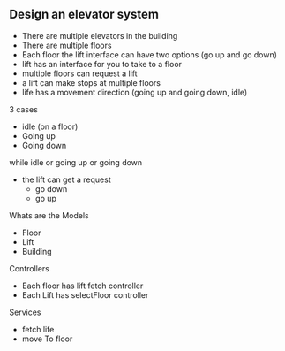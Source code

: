 ## Design an elevator system

- There are multiple elevators in the building
- There are multiple floors
- Each floor the lift interface can have two options (go up and go down)
- lift has an interface for you to take to a floor
- multiple floors can request a lift
- a lift can make stops at multiple floors
- life has a movement direction (going up and going down, idle)

3 cases

- idle (on a floor)
- Going up
- Going down

while idle or going up or going down

- the lift can get a request 
  - go down
  - go up

Whats are the Models

- Floor
- Lift
- Building

Controllers

- Each floor has lift fetch controller
- Each Lift has selectFloor controller

Services

- fetch life
- move To floor
